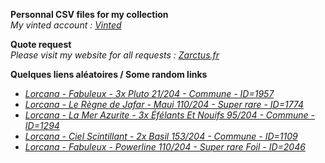 **Personnal CSV files for my collection**  
*My vinted account : [Vinted](https://www.vinted.fr/member/223153477)*

**Quote request**  
*Please visit my website for all requests : [Zarctus.fr](https://www.zarctus.fr/)*


**Quelques liens aléatoires / Some random links**
- *[Lorcana - Fabuleux - 3x Pluto 21/204 - Commune - ID=1957](https://www.vinted.fr/items/7256444675-lorcana-fabuleux-3x-pluto-21204-commune-id1957)*
- *[Lorcana - Le Règne de Jafar - Maui 110/204 - Super rare - ID=1774](https://www.vinted.fr/items/6459293914-lorcana-le-regne-de-jafar-maui-110204-super-rare-id1774)*
- *[Lorcana - La Mer Azurite - 3x Éfélants Et Nouifs 95/204 - Commune - ID=1294](https://www.vinted.fr/items/5793863374-lorcana-la-mer-azurite-3x-efelants-et-nouifs-95204-commune-id1294)*
- *[Lorcana - Ciel Scintillant - 2x Basil 153/204 - Commune - ID=1109](https://www.vinted.fr/items/5301411131-lorcana-ciel-scintillant-2x-basil-153204-commune-id1109)*
- *[Lorcana - Fabuleux - Powerline 110/204 - Super rare Foil - ID=2046](https://www.vinted.fr/items/7238463439-lorcana-fabuleux-powerline-110204-super-rare-foil-id2046)*
